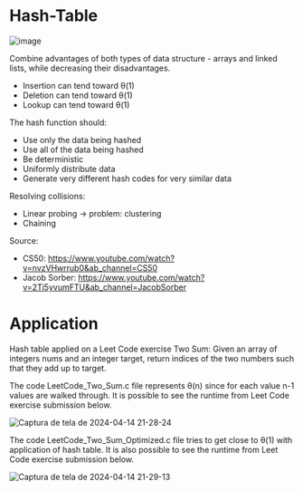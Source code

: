 # Hash-Table

![image](https://github.com/carologata/Hash-Table/assets/105884639/8d9d6a70-5ace-4ec3-b9ce-642919c2638d)

Combine advantages of both types of data structure - arrays and linked lists, while decreasing their disadvantages.

- Insertion can tend toward θ(1)
- Deletion can tend toward θ(1)
- Lookup can tend toward θ(1)

The hash function should:
 - Use only the data being hashed
 - Use all of the data being hashed
 - Be deterministic
 - Uniformly distribute data
 - Generate very different hash codes for very similar data

Resolving collisions:
 - Linear probing -> problem: clustering
 - Chaining

Source:
 - CS50: https://www.youtube.com/watch?v=nvzVHwrrub0&ab_channel=CS50
 - Jacob Sorber: https://www.youtube.com/watch?v=2Ti5yvumFTU&ab_channel=JacobSorber

# Application

Hash table applied on a Leet Code exercise Two Sum:
Given an array of integers nums and an integer target, return indices of the two numbers such that they add up to target.

The code LeetCode_Two_Sum.c file represents θ(n) since for each value n-1 values are walked through.
It is possible to see the runtime from Leet Code exercise submission below.

![Captura de tela de 2024-04-14 21-28-24](https://github.com/carologata/Hash-Table/assets/105884639/cf68ced4-9846-4fab-8e99-bd95573fcd11)

The code LeetCode_Two_Sum_Optimized.c file tries to get close to θ(1) with application of hash table.
It is also possible to see the runtime from Leet Code exercise submission below.

![Captura de tela de 2024-04-14 21-29-13](https://github.com/carologata/Hash-Table/assets/105884639/79e518c4-3c44-4b9f-a511-c3dc5e7cd423)
